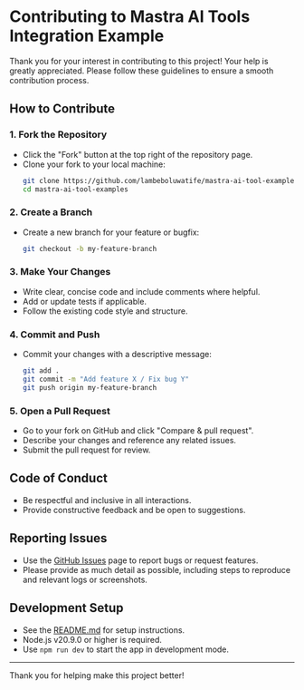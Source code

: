 # Contributing to Mastra AI Tools Integration Example

Thank you for your interest in contributing to this project! Your help is greatly appreciated. Please follow these guidelines to ensure a smooth contribution process.

## How to Contribute

### 1. Fork the Repository
- Click the "Fork" button at the top right of the repository page.
- Clone your fork to your local machine:
  ```sh
  git clone https://github.com/lambeboluwatife/mastra-ai-tool-examples.git
  cd mastra-ai-tool-examples
  ```

### 2. Create a Branch
- Create a new branch for your feature or bugfix:
  ```sh
  git checkout -b my-feature-branch
  ```

### 3. Make Your Changes
- Write clear, concise code and include comments where helpful.
- Add or update tests if applicable.
- Follow the existing code style and structure.

### 4. Commit and Push
- Commit your changes with a descriptive message:
  ```sh
  git add .
  git commit -m "Add feature X / Fix bug Y"
  git push origin my-feature-branch
  ```

### 5. Open a Pull Request
- Go to your fork on GitHub and click "Compare & pull request".
- Describe your changes and reference any related issues.
- Submit the pull request for review.

## Code of Conduct
- Be respectful and inclusive in all interactions.
- Provide constructive feedback and be open to suggestions.

## Reporting Issues
- Use the [GitHub Issues](https://github.com/lambeboluwatife/mastra-ai-tool-examples/issues) page to report bugs or request features.
- Please provide as much detail as possible, including steps to reproduce and relevant logs or screenshots.

## Development Setup
- See the [README.md](./README.md) for setup instructions.
- Node.js v20.9.0 or higher is required.
- Use `npm run dev` to start the app in development mode.

---

Thank you for helping make this project better!
